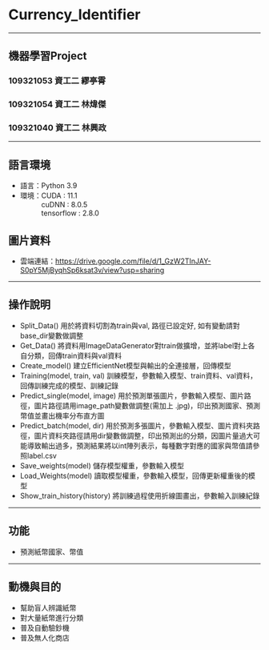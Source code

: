 # Currency_Identifier

---

## 機器學習Project
### 109321053 資工二 繆亭霄
### 109321054 資工二 林煒傑
### 109321040 資工二 林興政

---

## 語言環境
* 語言：Python 3.9
* 環境：CUDA : 11.1  
&emsp;&emsp;&emsp;cuDNN : 8.0.5  
&emsp;&emsp;&emsp;tensorflow : 2.8.0
       
## 圖片資料
* 雲端連結：https://drive.google.com/file/d/1_GzW2TInJAY-S0pY5MjByqhSp6ksat3v/view?usp=sharing


---

## 操作說明
* Split_Data()
  用於將資料切割為train與val, 路徑已設定好, 如有變動請對base_dir變數做調整
* Get_Data()
  將資料用ImageDataGenerator對train做擴增，並將label對上各自分類，回傳train資料與val資料
* Create_model()
  建立EfficientNet模型與輸出的全連接層，回傳模型
* Training(model, train, val)
  訓練模型，參數輸入模型、train資料、val資料，回傳訓練完成的模型、訓練記錄
* Predict_single(model, image)
  用於預測單張圖片，參數輸入模型、圖片路徑，圖片路徑請用image_path變數做調整(需加上
  .jpg)，印出預測國家、預測幣值並畫出機率分布直方圖
* Predict_batch(model, dir)
  用於預測多張圖片，參數輸入模型、圖片資料夾路徑，圖片資料夾路徑請用dir變數做調整，印出預測出的分類，因圖片量過大可能導致輸出過多，預測結果將以int陣列表示，每種數字對應的國家與幣值請參照label.csv
* Save_weights(model)
  儲存模型權重，參數輸入模型
* Load_Weights(model)
  讀取模型權重，參數輸入模型，回傳更新權重後的模型
* Show_train_history(history)
  將訓練過程使用折線圖畫出，參數輸入訓練紀錄

---

## 功能
* 預測紙幣國家、幣值

---

## 動機與目的
* 幫助盲人辨識紙幣
* 對大量紙幣進行分類
* 普及自動驗鈔機
* 普及無人化商店
